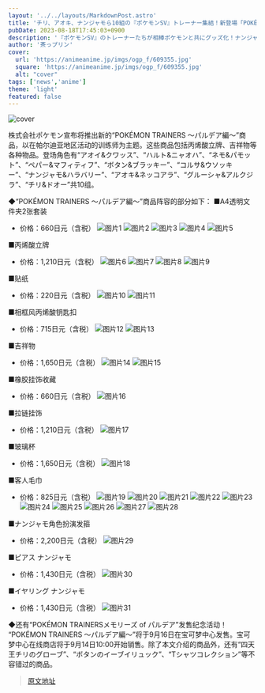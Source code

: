 ```yaml
---
layout: '../../layouts/MarkdownPost.astro'
title: 'チリ、アオキ、ナンジャモら10組の『ポケモンSV』トレーナー集結！新登場「POKÉMON TRAINERS ～パルデア編～」で相棒と仲良くグッズ化'
pubDate: 2023-08-18T17:45:03+0900
description: '『ポケモンSV』のトレーナーたちが相棒ポケモンと共にグッズ化！ナンジャモなりきりカチューシャ、チリのグローブなど気になるアイテム満載。'
author: '茶っプリン'
cover:
  url: 'https://animeanime.jp/imgs/ogp_f/609355.jpg'
  square: 'https://animeanime.jp/imgs/ogp_f/609355.jpg'
  alt: "cover"
tags: ['news','anime']
theme: 'light'
featured: false
---
```


![cover](https://animeanime.jp/imgs/ogp_f/609355.jpg)

株式会社ポケモン宣布将推出新的“POKÉMON TRAINERS ～パルデア編～”商品，以在帕尔迪亚地区活动的训练师为主题。这些商品包括丙烯酸立牌、吉祥物等各种物品。登场角色有“アオイ&クワッス”、“ハルト&ニャオハ”、“ネモ&パモット”、“ペパー&マフィティフ”、“ボタン&ブラッキー”、“コルサ&ウソッキー”、“ナンジャモ&ハラバリー”、“アオキ&ネッコアラ”、“グルーシャ&アルクジラ”、“チリ&ドオー”共10组。

◆“POKÉMON TRAINERS ～パルデア編～”商品阵容的部分如下：
■A4透明文件夹2张套装
- 价格：660日元（含税）
![图片1](/imgs/zoom/609439.jpg)
![图片2](/imgs/zoom/609440.jpg)
![图片3](/imgs/zoom/609441.jpg)
![图片4](/imgs/zoom/609442.jpg)
![图片5](/imgs/zoom/609443.jpg)

■丙烯酸立牌
- 价格：1,210日元（含税）
![图片6](/imgs/zoom/609444.jpg)
![图片7](/imgs/zoom/609445.jpg)
![图片8](/imgs/zoom/609446.jpg)
![图片9](/imgs/zoom/609447.jpg)

■贴纸
- 价格：220日元（含税）
![图片10](/imgs/zoom/609448.jpg)
![图片11](/imgs/zoom/609449.jpg)

■相框风丙烯酸钥匙扣
- 价格：715日元（含税）
![图片12](/imgs/zoom/609450.jpg)
![图片13](/imgs/zoom/609451.jpg)

■吉祥物
- 价格：1,650日元（含税）
![图片14](/imgs/zoom/609452.jpg)
![图片15](/imgs/zoom/609453.jpg)

■橡胶挂饰收藏
- 价格：660日元（含税）
![图片16](/imgs/zoom/609454.jpg)

■拉链挂饰
- 价格：1,210日元（含税）
![图片17](/imgs/zoom/609455.jpg)

■玻璃杯
- 价格：1,650日元（含税）
![图片18](/imgs/zoom/609456.jpg)

■客人毛巾
- 价格：825日元（含税）
![图片19](/imgs/zoom/609457.jpg)
![图片20](/imgs/zoom/609458.jpg)
![图片21](/imgs/zoom/609459.jpg)
![图片22](/imgs/zoom/609460.jpg)
![图片23](/imgs/zoom/609461.jpg)
![图片24](/imgs/zoom/609462.jpg)
![图片25](/imgs/zoom/609463.jpg)
![图片26](/imgs/zoom/609464.jpg)
![图片27](/imgs/zoom/609465.jpg)
![图片28](/imgs/zoom/609466.jpg)

■ナンジャモ角色扮演发箍
- 价格：2,200日元（含税）
![图片29](/imgs/zoom/609467.jpg)

■ピアス ナンジャモ
- 价格：1,430日元（含税）
![图片30](/imgs/zoom/609468.jpg)

■イヤリング ナンジャモ
- 价格：1,430日元（含税）
![图片31](/imgs/zoom/609469.jpg)

◆还有“POKÉMON TRAINERSメモリーズ of パルデア”发售纪念活动！
“POKÉMON TRAINERS ～パルデア編～”将于9月16日在宝可梦中心发售。宝可梦中心在线商店将于9月14日10:00开始销售。除了本文介绍的商品外，还有“四天王チリのグローブ”、“ボタンのイーブイリュック”、“Tシャツコレクション”等不容错过的商品。

>[原文地址](https://animeanime.jp/article/2023/08/18/79346.html)  